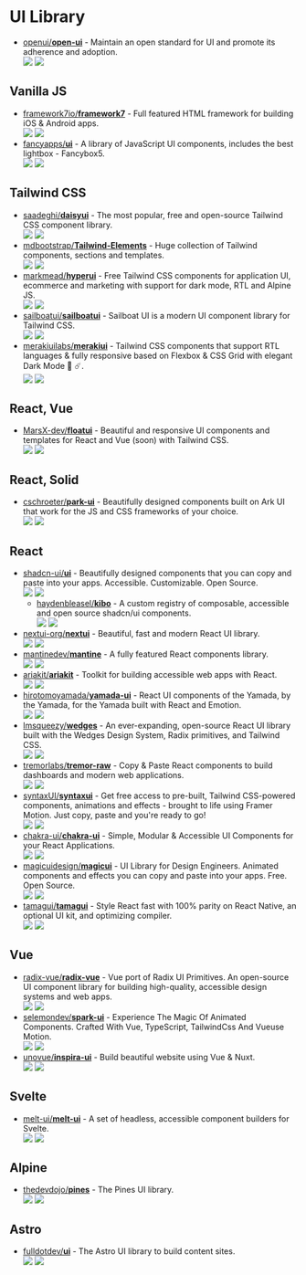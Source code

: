# UI Library

- [openui/**open-ui**](https://github.com/openui/open-ui) - Maintain an open standard for UI and promote its adherence and adoption.  
  ![](https://img.shields.io/github/stars/openui/open-ui?style=social&label=Star)
  ![](https://img.shields.io/github/last-commit/openui/open-ui?style=social&label=Update)


## Vanilla JS

- [framework7io/**framework7**](https://github.com/framework7io/framework7) - Full featured HTML framework for building iOS & Android apps.  
  ![](https://img.shields.io/github/stars/framework7io/framework7?style=social&label=Star)
  ![](https://img.shields.io/github/last-commit/framework7io/framework7?style=social&label=Update)
- [fancyapps/**ui**](https://github.com/fancyapps/ui) - A library of JavaScript UI components, includes the best lightbox - Fancybox5.  
  ![](https://img.shields.io/github/stars/fancyapps/ui?style=social&label=Star)
  ![](https://img.shields.io/github/last-commit/fancyapps/ui?style=social&label=Update)


## Tailwind CSS

- [saadeghi/**daisyui**](https://github.com/saadeghi/daisyui) - The most popular, free and open-source Tailwind CSS component library.  
  ![](https://img.shields.io/github/stars/saadeghi/daisyui?style=social&label=Star)
  ![](https://img.shields.io/github/last-commit/saadeghi/daisyui?style=social&label=Update)
- [mdbootstrap/**Tailwind-Elements**](https://github.com/mdbootstrap/Tailwind-Elements) - Huge collection of Tailwind components, sections and templates.  
  ![](https://img.shields.io/github/stars/mdbootstrap/Tailwind-Elements?style=social&label=Star)
  ![](https://img.shields.io/github/last-commit/mdbootstrap/Tailwind-Elements?style=social&label=Update)
- [markmead/**hyperui**](https://github.com/markmead/hyperui) - Free Tailwind CSS components for application UI, ecommerce and marketing with support for dark mode, RTL and Alpine JS.  
  ![](https://img.shields.io/github/stars/markmead/hyperui?style=social&label=Star)
  ![](https://img.shields.io/github/last-commit/markmead/hyperui?style=social&label=Update)
- [sailboatui/**sailboatui**](https://github.com/sailboatui/sailboatui) - Sailboat UI is a modern UI component library for Tailwind CSS.  
  ![](https://img.shields.io/github/stars/sailboatui/sailboatui?style=social&label=Star)
  ![](https://img.shields.io/github/last-commit/sailboatui/sailboatui?style=social&label=Update)
- [merakiuilabs/**merakiui**](https://github.com/merakiuilabs/merakiui) - Tailwind CSS components that support RTL languages & fully responsive based on Flexbox & CSS Grid with elegant Dark Mode 🚀 ☄️.  
  ![](https://img.shields.io/github/stars/merakiuilabs/merakiui?style=social&label=Star)
  ![](https://img.shields.io/github/last-commit/merakiuilabs/merakiui?style=social&label=Update)


## React, Vue

- [MarsX-dev/**floatui**](https://github.com/MarsX-dev/floatui) - Beautiful and responsive UI components and templates for React and Vue (soon) with Tailwind CSS.  
  ![](https://img.shields.io/github/stars/MarsX-dev/floatui?style=social&label=Star)
  ![](https://img.shields.io/github/last-commit/MarsX-dev/floatui?style=social&label=Update)


## React, Solid

- [cschroeter/**park-ui**](https://github.com/cschroeter/park-ui) - Beautifully designed components built on Ark UI that work for the JS and CSS frameworks of your choice.  
  ![](https://img.shields.io/github/stars/cschroeter/park-ui?style=social&label=Star)
  ![](https://img.shields.io/github/last-commit/cschroeter/park-ui?style=social&label=Update)


## React

- [shadcn-ui/**ui**](https://github.com/shadcn-ui/ui) - Beautifully designed components that you can copy and paste into your apps. Accessible. Customizable. Open Source.  
  ![](https://img.shields.io/github/stars/shadcn-ui/ui?style=social&label=Star)
  ![](https://img.shields.io/github/last-commit/shadcn-ui/ui?style=social&label=Update)
  - [haydenbleasel/**kibo**](https://github.com/haydenbleasel/kibo) - A custom registry of composable, accessible and open source shadcn/ui components.  
  ![](https://img.shields.io/github/stars/haydenbleasel/kibo?style=social&label=Star)
  ![](https://img.shields.io/github/last-commit/haydenbleasel/kibo?style=social&label=Update)
- [nextui-org/**nextui**](https://github.com/nextui-org/nextui) - Beautiful, fast and modern React UI library.  
  ![](https://img.shields.io/github/stars/nextui-org/nextui?style=social&label=Star)
  ![](https://img.shields.io/github/last-commit/nextui-org/nextui?style=social&label=Update)
- [mantinedev/**mantine**](https://github.com/mantinedev/mantine) - A fully featured React components library.  
  ![](https://img.shields.io/github/stars/mantinedev/mantine?style=social&label=Star)
  ![](https://img.shields.io/github/last-commit/mantinedev/mantine?style=social&label=Update)
- [ariakit/**ariakit**](https://github.com/ariakit/ariakit) - Toolkit for building accessible web apps with React.  
  ![](https://img.shields.io/github/stars/ariakit/ariakit?style=social&label=Star)
  ![](https://img.shields.io/github/last-commit/ariakit/ariakit?style=social&label=Update)
- [hirotomoyamada/**yamada-ui**](https://github.com/hirotomoyamada/yamada-ui) - React UI components of the Yamada, by the Yamada, for the Yamada built with React and Emotion.  
  ![](https://img.shields.io/github/stars/hirotomoyamada/yamada-ui?style=social&label=Star)
  ![](https://img.shields.io/github/last-commit/hirotomoyamada/yamada-ui?style=social&label=Update)
- [lmsqueezy/**wedges**](https://github.com/lmsqueezy/wedges) - An ever-expanding, open-source React UI library built with the Wedges Design System, Radix primitives, and Tailwind CSS.  
  ![](https://img.shields.io/github/stars/lmsqueezy/wedges?style=social&label=Star)
  ![](https://img.shields.io/github/last-commit/lmsqueezy/wedges?style=social&label=Update)
- [tremorlabs/**tremor-raw**](https://github.com/tremorlabs/tremor-raw) - Copy & Paste React components to build dashboards and modern web applications.  
  ![](https://img.shields.io/github/stars/tremorlabs/tremor-raw?style=social&label=Star)
  ![](https://img.shields.io/github/last-commit/tremorlabs/tremor-raw?style=social&label=Update)
- [syntaxUI/**syntaxui**](https://github.com/syntaxUI/syntaxui) - Get free access to pre-built, Tailwind CSS-powered components, animations and effects - brought to life using Framer Motion. Just copy, paste and you're ready to go!  
  ![](https://img.shields.io/github/stars/syntaxUI/syntaxui?style=social&label=Star)
  ![](https://img.shields.io/github/last-commit/syntaxUI/syntaxui?style=social&label=Update)
- [chakra-ui/**chakra-ui**](https://github.com/chakra-ui/chakra-ui) - Simple, Modular & Accessible UI Components for your React Applications.  
  ![](https://img.shields.io/github/stars/chakra-ui/chakra-ui?style=social&label=Star)
  ![](https://img.shields.io/github/last-commit/chakra-ui/chakra-ui?style=social&label=Update)
- [magicuidesign/**magicui**](https://github.com/magicuidesign/magicui) - UI Library for Design Engineers. Animated components and effects you can copy and paste into your apps. Free. Open Source.  
  ![](https://img.shields.io/github/stars/magicuidesign/magicui?style=social&label=Star)
  ![](https://img.shields.io/github/last-commit/magicuidesign/magicui?style=social&label=Update)
- [tamagui/**tamagui**](https://github.com/tamagui/tamagui) - Style React fast with 100% parity on React Native, an optional UI kit, and optimizing compiler.  
  ![](https://img.shields.io/github/stars/tamagui/tamagui?style=social&label=Star)
  ![](https://img.shields.io/github/last-commit/tamagui/tamagui?style=social&label=Update)


## Vue

- [radix-vue/**radix-vue**](https://github.com/radix-vue/radix-vue) - Vue port of Radix UI Primitives. An open-source UI component library for building high-quality, accessible design systems and web apps.  
  ![](https://img.shields.io/github/stars/radix-vue/radix-vue?style=social&label=Star)
  ![](https://img.shields.io/github/last-commit/radix-vue/radix-vue?style=social&label=Update)
- [selemondev/**spark-ui**](https://github.com/selemondev/spark-ui) - Experience The Magic Of Animated Components. Crafted With Vue, TypeScript, TailwindCss And Vueuse Motion.  
  ![](https://img.shields.io/github/stars/selemondev/spark-ui?style=social&label=Star)
  ![](https://img.shields.io/github/last-commit/selemondev/spark-ui?style=social&label=Update)
- [unovue/**inspira-ui**](https://github.com/unovue/inspira-ui) - Build beautiful website using Vue & Nuxt.  
  ![](https://img.shields.io/github/stars/unovue/inspira-ui?style=social&label=Star)
  ![](https://img.shields.io/github/last-commit/unovue/inspira-ui?style=social&label=Update)


## Svelte

- [melt-ui/**melt-ui**](https://github.com/melt-ui/melt-ui) - A set of headless, accessible component builders for Svelte.  
  ![](https://img.shields.io/github/stars/melt-ui/melt-ui?style=social&label=Star)
  ![](https://img.shields.io/github/last-commit/melt-ui/melt-ui?style=social&label=Update)


## Alpine

- [thedevdojo/**pines**](https://github.com/thedevdojo/pines) - The Pines UI library.  
  ![](https://img.shields.io/github/stars/thedevdojo/pines?style=social&label=Star)
  ![](https://img.shields.io/github/last-commit/thedevdojo/pines?style=social&label=Update)


## Astro

- [fulldotdev/**ui**](https://github.com/fulldotdev/ui) - The Astro UI library to build content sites.  
  ![](https://img.shields.io/github/stars/fulldotdev/ui?style=social&label=Star)
  ![](https://img.shields.io/github/last-commit/fulldotdev/ui?style=social&label=Update)
